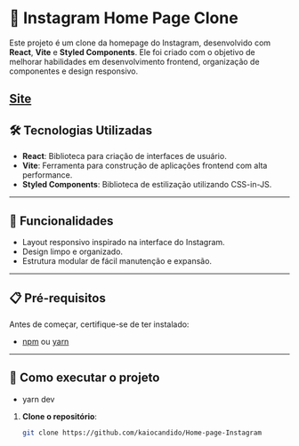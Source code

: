# 📸 Instagram Home Page Clone

Este projeto é um clone da homepage do Instagram, desenvolvido com **React**, **Vite** e **Styled Components**. Ele foi criado com o objetivo de melhorar habilidades em desenvolvimento frontend, organização de componentes e design responsivo.

<a href="https://home-page-instagram-gilt.vercel.app/">Site</a>
---

## 🛠️ Tecnologias Utilizadas

- **React**: Biblioteca para criação de interfaces de usuário.
- **Vite**: Ferramenta para construção de aplicações frontend com alta performance.
- **Styled Components**: Biblioteca de estilização utilizando CSS-in-JS.

---

## 🚀 Funcionalidades

- Layout responsivo inspirado na interface do Instagram.
- Design limpo e organizado.
- Estrutura modular de fácil manutenção e expansão.

---

## 📋 Pré-requisitos

Antes de começar, certifique-se de ter instalado:

- [npm](https://www.npmjs.com/) ou [yarn](https://yarnpkg.com/)

---

## 🔧 Como executar o projeto

- yarn dev

1. **Clone o repositório**:

   ```bash
   git clone https://github.com/kaiocandido/Home-page-Instagram

